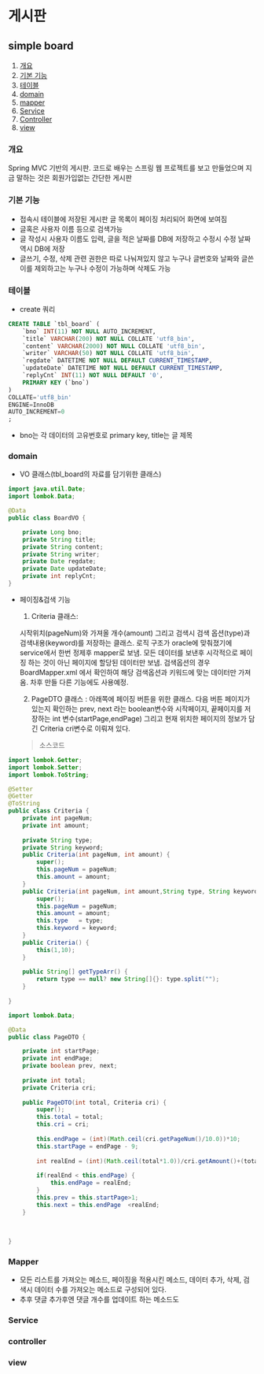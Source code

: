 # 게시판

## simple board

1. [개요](#개요)
1. [기본 기능](#기본-기능)
1. [테이블](#테이블)
1. [domain](#domain)
1. [mapper](#mapper)
1. [Service](#Service)
1. [Controller](#Controller)
1. [view](#view)

### 개요

Spring MVC 기반의 게시판.
코드로 배우는 스프링 웹 프로젝트를 보고 만들었으며 지금 말하는 것은 회원가입없는 간단한 게시판

### 기본 기능

- 접속시 테이블에 저장된 게시판 글 목록이 페이징 처리되어 화면에 보여짐
- 글혹은 사용자 이름 등으로 검색가능
- 글 작성시 사용자 이름도 입력, 글을 적은 날짜를 DB에 저장하고 수정시 수정 날짜역시 DB에 저장
- 글쓰기, 수정, 삭제 관련 권한은 따로 나눠져있지 않고 누구나 글번호와 날짜와 글쓴이를 제외하고는 누구나 수정이 가능하며 삭제도 가능


### 테이블
- create 쿼리
```sql
CREATE TABLE `tbl_board` (
	`bno` INT(11) NOT NULL AUTO_INCREMENT,
	`title` VARCHAR(200) NOT NULL COLLATE 'utf8_bin',
	`content` VARCHAR(2000) NOT NULL COLLATE 'utf8_bin',
	`writer` VARCHAR(50) NOT NULL COLLATE 'utf8_bin',
	`regdate` DATETIME NOT NULL DEFAULT CURRENT_TIMESTAMP,
	`updateDate` DATETIME NOT NULL DEFAULT CURRENT_TIMESTAMP,
	`replyCnt` INT(11) NOT NULL DEFAULT '0',
	PRIMARY KEY (`bno`)
)
COLLATE='utf8_bin'
ENGINE=InnoDB
AUTO_INCREMENT=0
;
```
- bno는 각 데이터의 고유번호로 primary key, title는 글 제목 

### domain

- VO 클래스(tbl_board의 자료를 담기위한 클래스)
```java
import java.util.Date;
import lombok.Data;

@Data
public class BoardVO {

	private Long bno;
	private String title;
	private String content;
	private String writer;
	private Date regdate;
	private Date updateDate;
	private int replyCnt;
}

```
- 페이징&검색 기능
   1. Criteria 클래스:
   
   시작위치(pageNum)와 가져올 개수(amount) 그리고 검색시 검색 옵션(type)과 검색내용(keyword)를 저장하는 클래스.
   로직 구조가 oracle에 맞춰졌기에 service에서 한번 정제후 mapper로 보냄.
   모든 데이터를 보낸후 시각적으로 페이징 하는 것이 아닌 페이지에 할당된 데이터만 보냄.
   검색옵션의 경우 BoardMapper.xml 에서 확인하여 해당 검색옵션과 키워드에 맞는 데이터만 가져옴.
   차후 만들 다른 기능에도 사용예정.
   
   2. PageDTO 클래스 :
   아래쪽에 페이징 버튼을 위한 클래스.
   다음 버튼 페이지가 있는지 확인하는 prev, next 라는 boolean변수와 
   시작페이지, 끝페이지를 저장하는 int 변수(startPage,endPage) 그리고 현재 위치한
   페이지의 정보가 담긴 Criteria cri변수로 이뤄져 있다. 
   
   > 소스코드
```java
import lombok.Getter;
import lombok.Setter;
import lombok.ToString;

@Setter
@Getter
@ToString
public class Criteria {
	private int pageNum;
	private int amount;
	
	private String type;
	private String keyword;
	public Criteria(int pageNum, int amount) {
		super();
		this.pageNum = pageNum;
		this.amount = amount;
	}
	public Criteria(int pageNum, int amount,String type, String keyword) {
		super();
		this.pageNum = pageNum;
		this.amount = amount;
		this.type   = type;
		this.keyword = keyword;
	}
	public Criteria() {
		this(1,10);
	}
	
	public String[] getTypeArr() {
		return type == null? new String[]{}: type.split("");
	}
	
}
```

```java
import lombok.Data;

@Data
public class PageDTO {

	private int startPage;
	private int endPage;
	private boolean prev, next;
	
	private int total;
	private Criteria cri;
	
	public PageDTO(int total, Criteria cri) {
		super();
		this.total = total;
		this.cri = cri;
		
		this.endPage = (int)(Math.ceil(cri.getPageNum()/10.0))*10;
		this.startPage = endPage - 9;
		
		int realEnd = (int)(Math.ceil(total*1.0))/cri.getAmount()+(total%10==0?0:1);
		
		if(realEnd < this.endPage) {
			this.endPage = realEnd;
		}
		this.prev = this.startPage>1;
		this.next = this.endPage  <realEnd;
	}
	
	
	
}
```

### Mapper

- 모든 리스트를 가져오는 메소드, 페이징을 적용시킨 메소드, 데이터 추가, 삭제, 검색시 데이터 수를 가져오는 메소드로 구성되어 있다.
- 추후 댓글 추가후엔 댓글 개수를 업데이트 하는 메소드도 

### Service

### controller

### view
